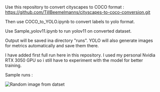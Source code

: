 Use this repository to convert cityscapes to COCO format : https://github.com/TillBeemelmanns/cityscapes-to-coco-conversion.git

Then use COCO_to_YOLO.ipynb to convert labels to yolo format.

Use Sample_yolov11.ipynb to run yolov11 on converted dataset.

Output will be saved ina  directory "runs". YOLO will also generate images for metrics automatically and save them there.

I have added first full run here in this repository. I used my personal Nvidia RTX 3050 GPU so i still have to experiment with the model for better training.

Sample runs :

![Random image from datset](C:\projects\YOLOv11_cityscapes\aachen_000001_000019_leftImg8bit.jpg)

